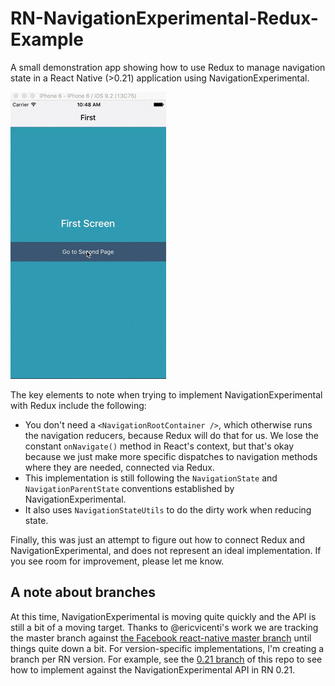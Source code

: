 # RN-NavigationExperimental-Redux-Example

A small demonstration app showing how to use Redux to manage navigation state in a React Native (>0.21) application using NavigationExperimental.

![Screencast of flipping through a few different screes](rn-ne-redux-demo.gif?raw=true "Screencast of functionality")

The key elements to note when trying to implement NavigationExperimental with Redux include the following:
* You don't need a `<NavigationRootContainer />`, which otherwise runs the navigation reducers, because Redux will do that for us. We lose the constant `onNavigate()` method in React's context, but that's okay because we just make more specific dispatches to navigation methods where they are needed, connected via Redux.
* This implementation is still following the `NavigationState` and `NavigationParentState` conventions established by NavigationExperimental.
* It also uses `NavigationStateUtils` to do the dirty work when reducing state.

Finally, this was just an attempt to figure out how to connect Redux and NavigationExperimental, and does not represent an ideal implementation. If you see room for improvement, please let me know.

## A note about branches

At this time, NavigationExperimental is moving quite quickly and the API is still a bit of a moving target. Thanks to @ericvicenti's work we are tracking the master branch against [the Facebook react-native master branch](https://github.com/facebook/react-native/tree/master) until things quite down a bit. For version-specific implementations, I'm creating a branch per RN version. For example, see the [0.21 branch](https://github.com/jlyman/RN-NavigationExperimental-Redux-Example/tree/0.21) of this repo to see how to implement against the NavigationExperimental API in RN 0.21.